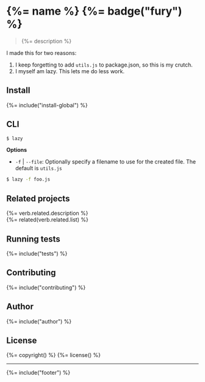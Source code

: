 # {%= name %} {%= badge("fury") %}

> {%= description %}

I made this for two reasons:

1. I keep forgetting to add `utils.js` to package.json, so this is my crutch. 
2. I myself am lazy. This lets me do less work.

## Install
{%= include("install-global") %}

## CLI

```sh
$ lazy
```

**Options**

- `-f` | `--file`: Optionally specify a filename to use for the created file. The default is `utils.js`

```sh
$ lazy -f foo.js
```

## Related projects
{%= verb.related.description %}  
{%= related(verb.related.list) %}  

## Running tests
{%= include("tests") %}

## Contributing
{%= include("contributing") %}

## Author
{%= include("author") %}

## License
{%= copyright() %}
{%= license() %}

***

{%= include("footer") %}
